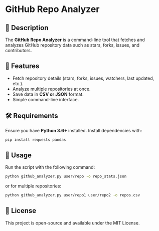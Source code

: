 # GitHub Repo Analyzer

## 📌 Description
The **GitHub Repo Analyzer** is a command-line tool that fetches and analyzes GitHub repository data such as stars, forks, issues, and contributors.

## 🚀 Features
- Fetch repository details (stars, forks, issues, watchers, last updated, etc.).
- Analyze multiple repositories at once.
- Save data in **CSV or JSON** format.
- Simple command-line interface.

## 🛠 Requirements
Ensure you have **Python 3.6+** installed. Install dependencies with:
```sh
pip install requests pandas
```

## 📄 Usage
Run the script with the following command:
```sh
python github_analyzer.py user/repo -o repo_stats.json
```
or for multiple repositories:
```sh
python github_analyzer.py user/repo1 user/repo2 -o repos.csv
```

## 📜 License
This project is open-source and available under the MIT License.

